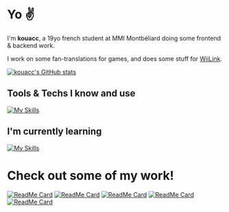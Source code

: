 # Yo ✌️

I'm **kouacc**, a 19yo french student at MMI Montbéliard doing some frontend & backend work.

I work on some fan-translations for games, and does some stuff for [WiiLink](https://github.com/WiiLink24).

[![kouacc's GitHub stats](https://github-readme-stats.vercel.app/api?username=kouacc)](https://github.com/anuraghazra/github-readme-stats)

## Tools & Techs I know and use
[![My Skills](https://skillicons.dev/icons?i=html,css,py,js,ts,nodejs,vue,astro,alpinejs,tailwind,wordpress,git,postgres,npm,netlify,express,vscode,postman,docker,figma,ps,ai&theme=light)](https://skillicons.dev)

## I'm currently learning
[![My Skills](https://skillicons.dev/icons?i=go,swift,react&theme=light)](https://skillicons.dev)

# Check out some of my work!
[![ReadMe Card](https://github-readme-stats.vercel.app/api/pin/?username=WiiLink24&repo=EVC-Viewer)](https://github.com/WiiLink24/EVC-Viewer)
[![ReadMe Card](https://github-readme-stats.vercel.app/api/pin/?username=WiiLink24&repo=MiiContestChannelServer)](https://github.com/WiiLink24/MiiContestChannelServer)
[![ReadMe Card](https://github-readme-stats.vercel.app/api/pin/?username=WiiLink24&repo=MiiContestChannelWeb)](https://github.com/WiiLink24/MiiContestChannelWeb)
[![ReadMe Card](https://github-readme-stats.vercel.app/api/pin/?username=kouacc&repo=pulsenews)](https://github.com/kouacc/pulsenews)
[![ReadMe Card](https://github-readme-stats.vercel.app/api/pin/?username=kouacc&repo=k2-fr)](https://github.com/kouacc/k2-fr)
